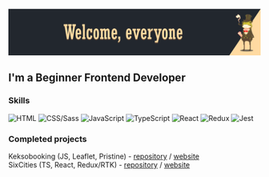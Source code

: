 [![Header](https://github.com/talkingmachine/talkingmachine/blob/main/img/tm-header.png)](https://github.com/talkingmachine)
##  I'm a Beginner Frontend Developer

### Skills
<!-- skills -->
![HTML](https://img.shields.io/badge/HTML-222222?style=for-the-badge&logo=html5)
![CSS/Sass](https://img.shields.io/badge/Css/Sass-222222?style=for-the-badge&logo=css3)
![JavaScript](https://img.shields.io/badge/JavaScript-222222?style=for-the-badge&logo=javascript)
![TypeScript](https://img.shields.io/badge/Typescript-222222?style=for-the-badge&logo=typescript)
![React](https://img.shields.io/badge/React-222222?style=for-the-badge&logo=react)
![Redux](https://img.shields.io/badge/Redux-222222?style=for-the-badge&logo=redux)
![Jest](https://img.shields.io/badge/Jest-222222?style=for-the-badge&logo=jest)
<!-- skills -->

### Completed projects
<!-- projects -->
Keksobooking (JS, Leaflet, Pristine) - [repository](https://github.com/talkingmachine/Keksobooking) / 
[website](https://keksobooking-sigma.vercel.app/)<br>
SixCities (TS, React, Redux/RTK) - [repository](https://github.com/talkingmachine/SixCtiesSimple) / 
[website](https://six-cties-simple.vercel.app/)<br>
<!-- projects -->

